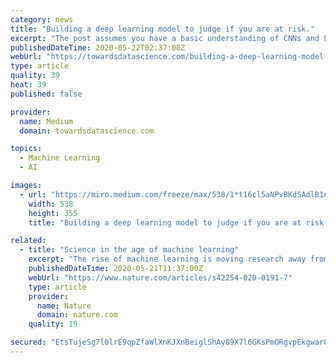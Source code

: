 ```yaml
---
category: news
title: "Building a deep learning model to judge if you are at risk."
excerpt: "The post assumes you have a basic understanding of CNNs and LSTMs.You don’t have to read the entire thing, this story is more about explaining the challenges faced, various experiments and optimizations done in building the project."
publishedDateTime: 2020-05-22T02:37:00Z
webUrl: "https://towardsdatascience.com/building-a-deep-learning-model-to-judge-if-you-are-at-risk-1c96f90d666c"
type: article
quality: 39
heat: 39
published: false

provider:
  name: Medium
  domain: towardsdatascience.com

topics:
  - Machine Learning
  - AI

images:
  - url: "https://miro.medium.com/freeze/max/538/1*t16cl5aNPvBKdSAdlB1njg.gif"
    width: 538
    height: 355
    title: "Building a deep learning model to judge if you are at risk."

related:
  - title: "Science in the age of machine learning"
    excerpt: "The rise of machine learning is moving research away from tightly controlled, theory-guided experiments towards an approach based on data-driven searches. Abbas Ourmazd describes how this change might profoundly affect our understanding and practice of physics."
    publishedDateTime: 2020-05-21T11:37:00Z
    webUrl: "https://www.nature.com/articles/s42254-020-0191-7"
    type: article
    provider:
      name: Nature
      domain: nature.com
    quality: 19

secured: "EtsTujeSg7l0lrE9qpZfaWlXnKJXnBeiglShAy89X7l6GKsPmORgvpEkgwar0s3fRmDQNxXCOlsHJPBqnQJZUwdLSZk50c3wnUmsVbLRYiz2VGugbRA6eNzRhuZz16RIFdn8MATy3GjHK24dnFZ6WKCuVP18TxsVOOJ07zz3wRyORFYTsSpFq+1Y/qdjKCyCknBQRLgdelUfDvnf+4nWBQ78KjDsMDXSdETK7YGpddpD5WrVUxE1LZETQIxmu8b4tJWfPj5CGF7qngn0BsoDoGJ+SJ1OC98jYBvGJChRx0fc8ktfMVrkx4wXzyYi/u+/;cdzzULXxddAjq9zRH1nv7w=="
---
```


